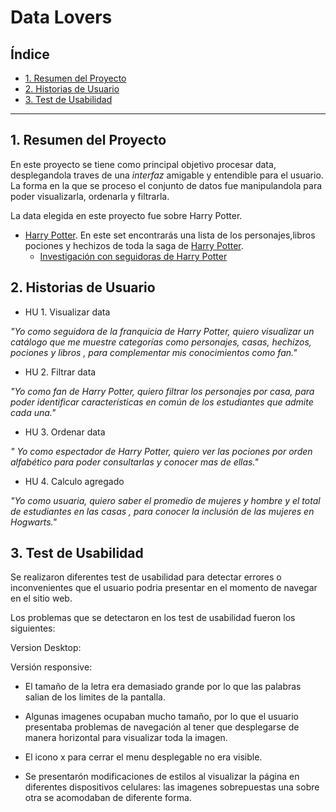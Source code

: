 # Data Lovers

## Índice

* [1. Resumen del Proyecto](#1-resumen-del-proyecto)
* [2. Historias de Usuario](#2-historias-de-usuario)
* [3. Test de Usabilidad](#3-test-de-usabilidad)


***

## 1. Resumen del Proyecto

En este proyecto se tiene como principal objetivo procesar data, desplegandola
traves de una _interfaz_ amigable y entendible para el usuario. La forma en la que
se proceso el conjunto de datos fue manipulandola para poder visualizarla, ordenarla
y filtrarla. 

La data elegida en este proyecto fue sobre Harry Potter.

* [Harry Potter](src/data/harrypotter/harry.json).
  En este set encontrarás una lista de los personajes,libros pociones
  y hechizos de toda la saga de
  [Harry Potter](https://harrypotter.fandom.com).
  - [Investigación con seguidoras de Harry Potter](src/data/harrypotter/README.md)

## 2. Historias de Usuario

* HU 1. Visualizar data

_"Yo como seguidora de la franquicia de Harry Potter, quiero visualizar un catálogo que me muestre categorías como personajes, casas, hechizos, pociones y libros , para complementar mis conocimientos como fan."_

* HU 2. Filtrar data

_"Yo como fan de Harry Potter, quiero filtrar los personajes por casa, para poder identificar características en común de los estudiantes que admite cada una."_

* HU 3. Ordenar data

_" Yo como espectador de Harry Potter, quiero ver las pociones por orden alfabético para poder consultarlas y conocer mas de ellas."_

* HU 4. Calculo agregado

_"Yo como usuaria, quiero saber el promedio de mujeres y hombre y el total de estudiantes en las casas , para conocer la inclusión de las mujeres en Hogwarts."_

## 3. Test de Usabilidad

Se realizaron diferentes test de usabilidad para detectar errores o inconvenientes que el usuario
podria presentar en el momento de navegar en el sitio web.

Los problemas que se detectaron en los test de usabilidad fueron los siguientes:

Version Desktop:

Versión responsive:

* El tamaño de la letra era demasiado grande por lo que las palabras salian de los limites de la 
  pantalla.
* Algunas imagenes ocupaban mucho tamaño, por lo que el usuario presentaba problemas de navegación
 al tener que desplegarse de manera horizontal para visualizar toda la imagen.

* El icono x para cerrar el menu desplegable no era visible.

* Se presentarón modificaciones de estilos al visualizar la página en diferentes dispositivos celulares:
  las imagenes sobrepuestas una sobre otra se acomodaban de diferente forma. 
